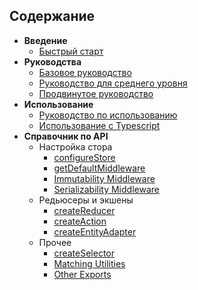 ##       Содержание

* **Введение**
  * [Быстрый старт](/docs/introduction/quick-start.md)
* **Руководства**
  * [Базовое руководство](/docs/tutorials/basic-tutorial.md)
  * [Руководство для среднего уровня](/docs/tutorials/intermediate-tutorial.md)
  * [Продвинутое руководство](/docs/tutorials/advanced-tutorial.md)
* **Использование**
  * [Руководство по использованию](/docs/tutorials/usage-guide.md)
  * [Использование с Typescript](/docs/tutorials/usage-with-typescript.md)
* **Справочник по API**
  * Настройка стора
    * [configureStore](/docs/api/configureStore.md)
    * [getDefaultMiddleware](/docs/api/getDefaultMiddleware.md)
    * [Immutability Middleware](/docs/api/immutabilityMiddleware.md)
    * [Serializability Middleware](/docs/api/serializabilityMiddleware.md)
  * Редьюсеры и экшены
    * [createReducer](/docs/api/createReducer.md)
    * [createAction](/docs/api/createAction.md)
    * [createEntityAdapter](/docs/api/createEntityAdapter.md)
  * Прочее
    * [createSelector](/docs/api/createSelector.md)
    * [Matching Utilities](/docs/api/matching-utilities.md)
    * [Other Exports](/docs/api/otherExports.md)




